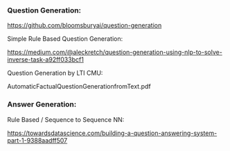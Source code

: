 ### Question Generation:

https://github.com/bloomsburyai/question-generation

Simple Rule Based Question Generation:

https://medium.com/@aleckretch/question-generation-using-nlp-to-solve-inverse-task-a92ff033bcf1

Question Generation by LTI CMU:

AutomaticFactualQuestionGenerationfromText.pdf

### Answer Generation:

Rule Based / Sequence to Sequence NN:

https://towardsdatascience.com/building-a-question-answering-system-part-1-9388aadff507

